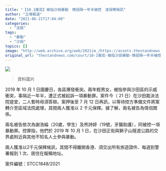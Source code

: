 ```yaml
---
title: "【10.1衝突】被指沙田暴動　情侶隔一年半被控　准保釋候訊"
author: "立場報道"
date: "2021-06-21T17:04:00"
categories:
  - "法庭"
tags:
  - "暴動"
  - "沙田"
topics: []
image: "http://web.archive.org/web/2021im_/https://assets.thestandnews.com/media/photos/shatin_VKjhJ.png"
original_url: "thestandnews.com/court/10-1衝突-被指沙田暴動-情侶隔一年半被控-准保釋候訊"
---
```

![](http://web.archive.org/web/2021im_/https://assets.thestandnews.com/media/photos/shatin_VKjhJ.png)
> 資料圖片

2019 年 10 月 1 日國慶日，各區爆發衝突。兩年輕男女，被指參與沙田區的示威衝突，事隔近一年半，遭正式被起訴一項暴動罪。案件今（ 21 日）在沙田裁決法院提堂，二人暫時毋須答辯。案押後至 7 月 12 日再訊，以等待控方準備文件將案轉介至區域法院處理，其間兩人獲准以 2 千元保釋。據了解，兩名被告為情侶關係。

兩名被告依次為謝浩綸（20歲，學生）及熊詩婷（19號，牙醫助護），同被控一項暴動罪。控罪指，他們於 2019 年 10 月 1 日，在沙田正街與獅子山隧道公路的交界處附近與其他不知名人士參與暴動。

兩人獲准以2千元保釋候訊，其間不得離開香港、須交出所有旅遊證件、每週到警署報到 1 次、居住在報稱地址。

案件編號：STCC1848/2021